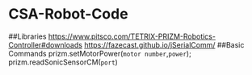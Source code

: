 # CSA-Robot-Code

##Libraries
https://www.pitsco.com/TETRIX-PRIZM-Robotics-Controller#downloads
https://fazecast.github.io/jSerialComm/
##Basic Commands
prizm.setMotorPower(`motor number`,`power`);
prizm.readSonicSensorCM(`port`)
